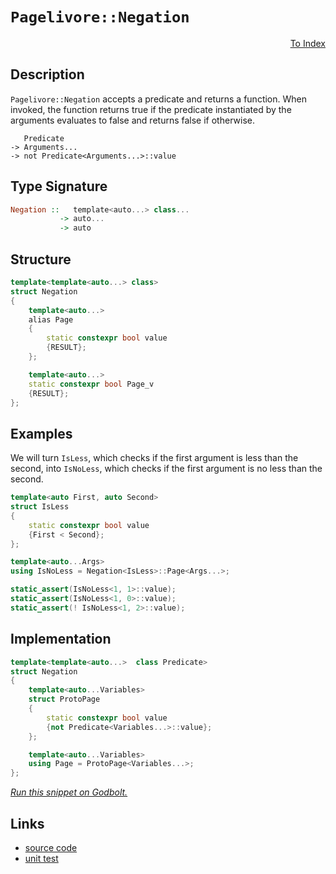 <!-- Copyright 2024 Feng Mofan
SPDX-License-Identifier: Apache-2.0 -->

# `Pagelivore::Negation`

<p style='text-align: right;'><a href="../../../facilities/metafunctions.md#pagelivore-negation">To Index</a></p>

## Description

`Pagelivore::Negation` accepts a predicate and returns a function. When invoked, the function returns true if the predicate instantiated by the arguments evaluates to false and returns false if otherwise.

<pre><code>   Predicate
-> Arguments...
-> not Predicate&lt;Arguments...&gt;::value</code></pre>

## Type Signature

```Haskell
Negation ::   template<auto...> class...
           -> auto...
           -> auto
```

## Structure

```C++
template<template<auto...> class>
struct Negation
{
    template<auto...>
    alias Page
    {
        static constexpr bool value
        {RESULT};
    };

    template<auto...>
    static constexpr bool Page_v 
    {RESULT};
};
```

## Examples

We will turn `IsLess`, which checks if the first argument is less than the second, into `IsNoLess`, which checks if the first argument is no less than the second.

```C++
template<auto First, auto Second>
struct IsLess
{
    static constexpr bool value
    {First < Second};
};

template<auto...Args>
using IsNoLess = Negation<IsLess>::Page<Args...>;

static_assert(IsNoLess<1, 1>::value);
static_assert(IsNoLess<1, 0>::value);
static_assert(! IsNoLess<1, 2>::value);
```

## Implementation

```C++
template<template<auto...>  class Predicate>
struct Negation
{
    template<auto...Variables>
    struct ProtoPage
    {
        static constexpr bool value 
        {not Predicate<Variables...>::value};
    };

    template<auto...Variables>
    using Page = ProtoPage<Variables...>;
};
```

[*Run this snippet on Godbolt.*](https://godbolt.org/#z:OYLghAFBqd5QCxAYwPYBMCmBRdBLAF1QCcAaPECAMzwBtMA7AQwFtMQByARg9KtQYEAysib0QXACx8BBAKoBnTAAUAHpwAMvAFYTStJg1DIApACYAQuYukl9ZATwDKjdAGFUtAK4sGIAKwapK4AMngMmAByPgBGmMQgZgDspAAOqAqETgwe3r4BQemZjgJhEdEscQnJtpj2JQxCBEzEBLk%2BfoG19dlNLQRlUbHxiSkKza3t%2BV3j/YMVVaMAlLaoXsTI7BwEmCypBjsmAMxuO3sHmMduTF5EAHQPx9gA1M/IBgoKz8rEmPiihyO2BMGgAguNiF4HM9IphgEwGiDQSYklYwa9Xmd9gjLicbvcHgA1Fp4JgxegKJ5IjHPCFQgjfYioIjKJjAS7ojEotGgmk02aOZBvATjTCqVLEZ4xVCeZ4ANzEXkwz2pfNe3IYzMZfzwANxbmJxFJ5MwCgedyeIBACu8lySABFjjyaSjHUcearMbtsYDrrdUObDcaKVTOa8vJkjN82crjvbGczUKz2Vcg2SKeaqe6ka6nTmwQB6ABUJdLZfLBaRxdLzwAKqaCF8y5XC%2BW28386CsRcrvjUM8AGJ4YjjUjPPvPISYNAMdCh8EESHQgCSChCpspYO5ntpzUFwoYovFkulsptSp33KHI4ZV0n04Ec4dea3z%2BzW7B3Zxvf95tBxGASkgSRCNwmAZ5V0iVB10%2BFUjnjWF4URE5VxgoDsCtZN9X/QDM2A99kTBAVdQAfSYT54gICBIOgjcri4McuEta1FUwJYXwXBFSPIpRWmohQoLQ%2Bixw0ZjzzYjjiOQMiKL4sAwAggTaM%2BYTnjMMTWPY90OBWWhOH8Xg/A4LRSFQTg3GsaxaTWDZYzMI4eFIAhNB0lYAGsAiSO4jgADgANiSI4Ao0XzAoATiOfROEkXgWAkDQgiMkyzI4XgFBAIJnOMnTSDgWAYEQEA1gIVJbnISg0D2Oh4kiVgtlUfyAFo/MkZ5gGQIUpDuMxeB1IgjXQPR%2BEEEQxHYKQZEERQVHUbLSF0BiAHdiCYVJOB4XT9MMlzTM4AB5W5SoZVAqGeBq/Oa1r2s6yRuueCAPCq%2BhJXMByll4LKtBWCAkEq1JqrICgID%2BgGQGAKQzD4OgdhHSgYh2mJwhaABPdbeER5hiGRvaYm0acsscyq2EEPaGFoVG5qwGIvGAa5aFodLuF4LAWEMYBxEp4d8bwOVTR2sVp1uLZHPCHY9Lm2g8BiFasY8LAdsXPA4qZ0heeIaUlHtXY2clowXJWKgDEAwk8EwRa9tSRg0cm4RRHECbhvkJQ1B2hb9DZlBLMsfQpfSyAVlQVIGkZxrxjneDTEsawzGStWBr5/3um55wIFcKY/AY0JwiGSoRgYoosgEdO9ALhp5mGBIGLsZPGgmNpPA6PRq4cXo6/L3PK9sOvi6rtvs4WPOVgUGzNgkTaOAM0gkt4FKzqalq2o654urMe7cEIEgVXsrh3qc/WVgQTAmCwBIIHckBJCOO4IqSSQNEkMxJD8hL/D8sKoo4GLSDihy7j8rg/I%2BTCj5AB/hJBcH8BFPyU8dopTShlPe2VvoFR%2BkVQ6ZUgYg2erVNgnAWgsDlEkRqTA3gGCjFwMKdwuB3BMn1EgeBBoMUdqNe20hHbTRdnNXQkNlqrTRuPSe09docAOiVW4zwTrjmIAQohJD3hs2XpQ6hGh7qPX%2Bs9LeRwzC70%2BjlVBWD4jlWBqgJ6Ix8GEMavIowFCuBBBoLQGG6UIDwzmhjFG1s3FYxxnjBw1siaMAIKTcmO0qY0zpgza2LMdZbBMvgX4LdeaM1oaoQWOxraizqDtSW0sUZyxiR9I0ytHJqw1pgLWrMjC61AEgvgRsFAmzNhbK2KtmF23Gmw2QHDZomW4e7PWkcrDe2yX7M%2Bpkg7ZBDmHOMAzo6x3iPHEZQ86g1xcLOHuwRZzt0WPnDIhccgN3yDs4o2Qtl5yTi3AQfRJgHIzuchoVyBj9wrk3buNyXlzCeR3Meqx1ijx3h/QRsDOBSJkcQ0hCiKFUJoWvfA/VNE7w%2BvvUgh9j4jFGeLL%2BP9KH3ySJApIgUH5P3ATAuacDbAIN0cg%2BAqDipHSMQY4gOCtj4IXiwBQcohRykhRccYvVYX0MYTbFh7SbZdNdiASKvC1pMwEdtUl%2B10HHVOiy1qbKOXym5TicYqiTHqPiJoo4Oj9a5V%2BrqgG9KzXPWtMgVIqQSJcrCiRHlBAyLSJalDBx8QnEuJMp4imjk/XePxn4kxxNAlkwprEzA1NaZiAiSrKJlT8mkDidzRJ/MUnICFukwQmSJZSxlsjPJCtCnWxKRkMp2tKlgWNYbNk9TTbm0tkZRyrSxoSA6VNZ23SdASr6cYL2NhhnwADuMkUnACxh09lHSwMcZ5xwYQnUZzcGirPcG8zOmzPnbLSLsho6zS4nO3Wcldrd%2BjrNPZcvu5Rnm93PRuruHyb1fP%2BcPX541ZUkuSsClVzw1Wcs1TsbVEB15wtegixBX0D5HxPpQcemLEiUKOEcfwgRwEJWQ0kQBX6Z6cHgZlJFHkH5/y4FovyWiwr/zMM/FI4sjhyu/alSDrkP49Rw8IxFSCVhq0yM4SQQA)

## Links

- [source code](../../../../conceptrodon/pagelivore/negation.hpp)
- [unit test](../../../../tests/unit/metafunctions/pagelivore/negation.test.hpp)

